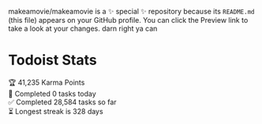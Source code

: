 makeamovie/makeamovie is a ✨ special ✨ repository because its `README.md` (this file) appears on your GitHub profile.
You can click the Preview link to take a look at your changes. darn right ya can

# Todoist Stats

<!-- TODO-IST:START -->
🏆  41,235 Karma Points           
🌸  Completed 0 tasks today           
✅  Completed 28,584 tasks so far           
⏳  Longest streak is 328 days
<!-- TODO-IST:END -->
